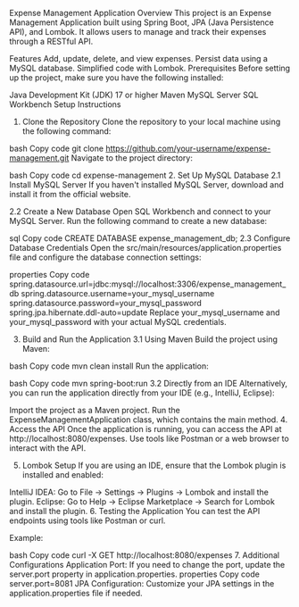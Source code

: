 Expense Management Application
Overview
This project is an Expense Management Application built using Spring Boot, JPA (Java Persistence API), and Lombok. It allows users to manage and track their expenses through a RESTful API.

Features
Add, update, delete, and view expenses.
Persist data using a MySQL database.
Simplified code with Lombok.
Prerequisites
Before setting up the project, make sure you have the following installed:

Java Development Kit (JDK) 17 or higher
Maven
MySQL Server
SQL Workbench
Setup Instructions
1. Clone the Repository
Clone the repository to your local machine using the following command:

bash
Copy code
git clone https://github.com/your-username/expense-management.git
Navigate to the project directory:

bash
Copy code
cd expense-management
2. Set Up MySQL Database
2.1 Install MySQL Server
If you haven't installed MySQL Server, download and install it from the official website.

2.2 Create a New Database
Open SQL Workbench and connect to your MySQL Server. Run the following command to create a new database:

sql
Copy code
CREATE DATABASE expense_management_db;
2.3 Configure Database Credentials
Open the src/main/resources/application.properties file and configure the database connection settings:

properties
Copy code
spring.datasource.url=jdbc:mysql://localhost:3306/expense_management_db
spring.datasource.username=your_mysql_username
spring.datasource.password=your_mysql_password
spring.jpa.hibernate.ddl-auto=update
Replace your_mysql_username and your_mysql_password with your actual MySQL credentials.

3. Build and Run the Application
3.1 Using Maven
Build the project using Maven:

bash
Copy code
mvn clean install
Run the application:

bash
Copy code
mvn spring-boot:run
3.2 Directly from an IDE
Alternatively, you can run the application directly from your IDE (e.g., IntelliJ, Eclipse):

Import the project as a Maven project.
Run the ExpenseManagementApplication class, which contains the main method.
4. Access the API
Once the application is running, you can access the API at http://localhost:8080/expenses. Use tools like Postman or a web browser to interact with the API.

5. Lombok Setup
If you are using an IDE, ensure that the Lombok plugin is installed and enabled:

IntelliJ IDEA: Go to File -> Settings -> Plugins -> Lombok and install the plugin.
Eclipse: Go to Help -> Eclipse Marketplace -> Search for Lombok and install the plugin.
6. Testing the Application
You can test the API endpoints using tools like Postman or curl.

Example:

bash
Copy code
curl -X GET http://localhost:8080/expenses
7. Additional Configurations
Application Port: If you need to change the port, update the server.port property in application.properties.
properties
Copy code
server.port=8081
JPA Configuration: Customize your JPA settings in the application.properties file if needed.
